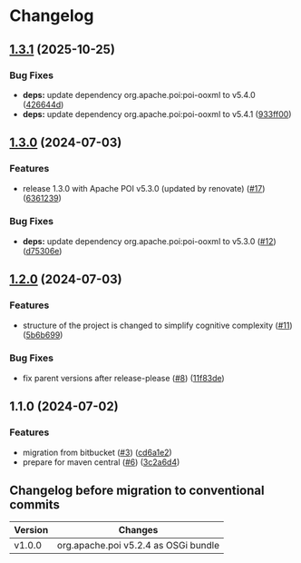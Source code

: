# Changelog

## [1.3.1](https://github.com/SchweizerischeBundesbahnen/ch.sbb.polarion.thirdparty.bundles/compare/v1.3.0...v1.3.1) (2025-10-25)


### Bug Fixes

* **deps:** update dependency org.apache.poi:poi-ooxml to v5.4.0 ([426644d](https://github.com/SchweizerischeBundesbahnen/ch.sbb.polarion.thirdparty.bundles/commit/426644dc2c8d6dc3662fcbeaee04caf9cffb35d8))
* **deps:** update dependency org.apache.poi:poi-ooxml to v5.4.1 ([933ff00](https://github.com/SchweizerischeBundesbahnen/ch.sbb.polarion.thirdparty.bundles/commit/933ff00f6072f851b8e54653da64632e84abdb61))

## [1.3.0](https://github.com/SchweizerischeBundesbahnen/ch.sbb.polarion.thirdparty.bundles/compare/v1.2.0...v1.3.0) (2024-07-03)


### Features

* release 1.3.0 with Apache POI v5.3.0 (updated by renovate) ([#17](https://github.com/SchweizerischeBundesbahnen/ch.sbb.polarion.thirdparty.bundles/issues/17)) ([6361239](https://github.com/SchweizerischeBundesbahnen/ch.sbb.polarion.thirdparty.bundles/commit/636123974b5f726e14563ad2fc90a05ee8e9399b))


### Bug Fixes

* **deps:** update dependency org.apache.poi:poi-ooxml to v5.3.0 ([#12](https://github.com/SchweizerischeBundesbahnen/ch.sbb.polarion.thirdparty.bundles/issues/12)) ([d75306e](https://github.com/SchweizerischeBundesbahnen/ch.sbb.polarion.thirdparty.bundles/commit/d75306e5ba39dda0c0edeb17df8483da2c6f533c))

## [1.2.0](https://github.com/SchweizerischeBundesbahnen/ch.sbb.polarion.thirdparty.bundles/compare/v1.1.0...v1.2.0) (2024-07-03)


### Features

* structure of the project is changed to simplify cognitive complexity ([#11](https://github.com/SchweizerischeBundesbahnen/ch.sbb.polarion.thirdparty.bundles/issues/11)) ([5b6b699](https://github.com/SchweizerischeBundesbahnen/ch.sbb.polarion.thirdparty.bundles/commit/5b6b699857cf579b09625f1222074a1d2c05b415))


### Bug Fixes

* fix parent versions after release-please ([#8](https://github.com/SchweizerischeBundesbahnen/ch.sbb.polarion.thirdparty.bundles/issues/8)) ([11f83de](https://github.com/SchweizerischeBundesbahnen/ch.sbb.polarion.thirdparty.bundles/commit/11f83de5b15c4b722c11d3cb208d35e87c518247))

## 1.1.0 (2024-07-02)


### Features

* migration from bitbucket ([#3](https://github.com/SchweizerischeBundesbahnen/ch.sbb.polarion.thirdparty.bundles/issues/3)) ([cd6a1e2](https://github.com/SchweizerischeBundesbahnen/ch.sbb.polarion.thirdparty.bundles/commit/cd6a1e2597488589c7204fe1aa7c7613f29219a2))
* prepare for maven central ([#6](https://github.com/SchweizerischeBundesbahnen/ch.sbb.polarion.thirdparty.bundles/issues/6)) ([3c2a6d4](https://github.com/SchweizerischeBundesbahnen/ch.sbb.polarion.thirdparty.bundles/commit/3c2a6d4aa25019b805ad98f0af44ed14164bc736))

## Changelog before migration to conventional commits

| Version | Changes                              |
|---------|--------------------------------------|
| v1.0.0  | org.apache.poi v5.2.4 as OSGi bundle |
